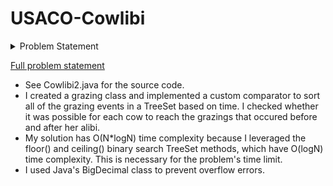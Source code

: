 # USACO-Cowlibi
 
<details>
    <summary> Problem Statement </summary>    
**Note: The time limit for this problem is 4s, two times the default.**

Somebody has been grazing in Farmer John's (1≤G≤105)
 private gardens! Using his expert forensic knowledge, FJ has been able to determine the precise time each garden was grazed. He has also determined that there was a single cow that was responsible for every grazing incident.

In response to these crimes each of FJ's N
 (1≤N≤105)
 cows have provided an alibi that proves the cow was in a specific location at a specific time. Help FJ test whether each of these alibis demonstrates the cow's innocence.

A cow can be determined to be innocent if it is impossible for her to have travelled between all of the grazings and her alibi. Cows travel at a rate of 1 unit distance per unit time.

INPUT FORMAT (input arrives from the terminal / stdin):
The first line of input will contain G
 and N
 separated by a space.
The next G
 lines contain the integers x
, y
, and t
 (−109≤x,y≤109;0≤t≤109)
 separated by a space describing the location and time of the grazing. It will always be possible for a single cow to travel between all grazings.

The next N
 lines contain x
, y
, and t
 (−109≤x,y≤109;0≤t≤109)
 separated by a space describing the location and time of each cow's alibi.

OUTPUT FORMAT (print output to the terminal / stdout):
Output a single integer: the number of cows with alibis that prove their innocence.

</details>

[Full problem statement](http://www.usaco.org/index.php?page=viewproblem2&cpid=1303)

- See Cowlibi2.java for the source code.
- I created a grazing class and implemented a custom comparator to sort all of the grazing events in a TreeSet based on time. I checked whether it was possible for each cow to reach the grazings that occured before and after her alibi.
- My solution has O(N*logN) time complexity because I leveraged the floor() and ceiling() binary search TreeSet methods, which have O(logN) time complexity. This is necessary for the problem's time limit.
- I used Java's BigDecimal class to prevent overflow errors.
